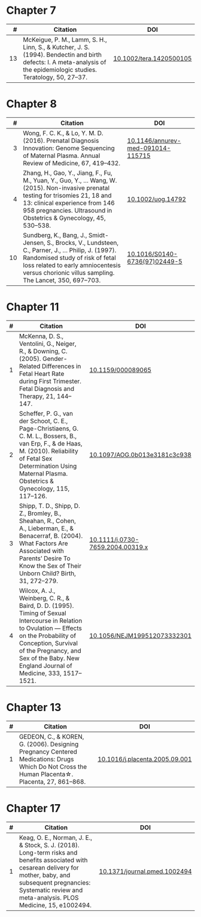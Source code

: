 # Chapter 7
| # |                                                                              Citation                                                                               |                               DOI                                |
|--:|---------------------------------------------------------------------------------------------------------------------------------------------------------------------|------------------------------------------------------------------|
| 13|McKeigue, P. M., Lamm, S. H., Linn, S., & Kutcher, J. S. (1994). Bendectin and birth defects: I. A meta-analysis of the epidemiologic studies. Teratology, 50, 27–37.|[10.1002/tera.1420500105](https://doi.org/10.1002/tera.1420500105)|

# Chapter 8
| # |                                                                                                                Citation                                                                                                                 |                                         DOI                                          |
|--:|-----------------------------------------------------------------------------------------------------------------------------------------------------------------------------------------------------------------------------------------|--------------------------------------------------------------------------------------|
|  3|Wong, F. C. K., & Lo, Y. M. D. (2016). Prenatal Diagnosis Innovation: Genome Sequencing of Maternal Plasma. Annual Review of Medicine, 67, 419–432.                                                                                      |[10.1146/annurev-med-091014-115715](https://doi.org/10.1146/annurev-med-091014-115715)|
|  4|Zhang, H., Gao, Y., Jiang, F., Fu, M., Yuan, Y., Guo, Y., … Wang, W. (2015). Non-invasive prenatal testing for trisomies 21, 18 and 13: clinical experience from 146 958 pregnancies. Ultrasound in Obstetrics & Gynecology, 45, 530–538.|[10.1002/uog.14792](https://doi.org/10.1002/uog.14792)                                |
| 10|Sundberg, K., Bang, J., Smidt-Jensen, S., Brocks, V., Lundsteen, C., Parner, J., … Philip, J. (1997). Randomised study of risk of fetal loss related to early amniocentesis versus chorionic villus sampling. The Lancet, 350, 697–703.  |[10.1016/S0140-6736(97)02449-5](https://doi.org/10.1016/S0140-6736(97)02449-5)        |

# Chapter 11
| # |                                                                                                                        Citation                                                                                                                         |                                        DOI                                         |
|--:|---------------------------------------------------------------------------------------------------------------------------------------------------------------------------------------------------------------------------------------------------------|------------------------------------------------------------------------------------|
|  1|McKenna, D. S., Ventolini, G., Neiger, R., & Downing, C. (2005). Gender-Related Differences in Fetal Heart Rate during First Trimester. Fetal Diagnosis and Therapy, 21, 144–147.                                                                        |[10.1159/000089065](https://doi.org/10.1159/000089065)                              |
|  2|Scheffer, P. G., van der Schoot, C. E., Page-Christiaens, G. C. M. L., Bossers, B., van Erp, F., & de Haas, M. (2010). Reliability of Fetal Sex Determination Using Maternal Plasma. Obstetrics & Gynecology, 115, 117–126.                              |[10.1097/AOG.0b013e3181c3c938](https://doi.org/10.1097/AOG.0b013e3181c3c938)        |
|  3|Shipp, T. D., Shipp, D. Z., Bromley, B., Sheahan, R., Cohen, A., Lieberman, E., & Benacerraf, B. (2004). What Factors Are Associated with Parents’ Desire To Know the Sex of Their Unborn Child? Birth, 31, 272–279.                                     |[10.1111/j.0730-7659.2004.00319.x](https://doi.org/10.1111/j.0730-7659.2004.00319.x)|
|  4|Wilcox, A. J., Weinberg, C. R., & Baird, D. D. (1995). Timing of Sexual Intercourse in Relation to Ovulation — Effects on the Probability of Conception, Survival of the Pregnancy, and Sex of the Baby. New England Journal of Medicine, 333, 1517–1521.|[10.1056/NEJM199512073332301](https://doi.org/10.1056/NEJM199512073332301)          |

# Chapter 13
| # |                                                                   Citation                                                                   |                                      DOI                                       |
|--:|----------------------------------------------------------------------------------------------------------------------------------------------|--------------------------------------------------------------------------------|
|  1|GEDEON, C., & KOREN, G. (2006). Designing Pregnancy Centered Medications: Drugs Which Do Not Cross the Human Placenta☆. Placenta, 27, 861–868.|[10.1016/j.placenta.2005.09.001](https://doi.org/10.1016/j.placenta.2005.09.001)|

# Chapter 17
| # |                                                                                                            Citation                                                                                                             |                                    DOI                                     |
|--:|---------------------------------------------------------------------------------------------------------------------------------------------------------------------------------------------------------------------------------|----------------------------------------------------------------------------|
|  1|Keag, O. E., Norman, J. E., & Stock, S. J. (2018). Long-term risks and benefits associated with cesarean delivery for mother, baby, and subsequent pregnancies: Systematic review and meta-analysis. PLOS Medicine, 15, e1002494.|[10.1371/journal.pmed.1002494](https://doi.org/10.1371/journal.pmed.1002494)|

